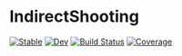# IndirectShooting

[![Stable](https://img.shields.io/badge/docs-stable-blue.svg)](https://GrantHecht.github.io/IndirectShooting.jl/stable)
[![Dev](https://img.shields.io/badge/docs-dev-blue.svg)](https://GrantHecht.github.io/IndirectShooting.jl/dev)
[![Build Status](https://github.com/GrantHecht/IndirectShooting.jl/workflows/CI/badge.svg)](https://github.com/GrantHecht/IndirectShooting.jl/actions)
[![Coverage](https://codecov.io/gh/GrantHecht/IndirectShooting.jl/branch/master/graph/badge.svg)](https://codecov.io/gh/GrantHecht/IndirectShooting.jl)
